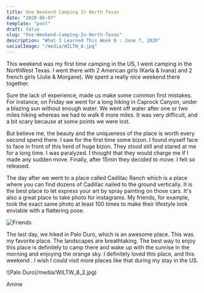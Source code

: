 ```yaml
---
title: One Weekend Camping In North Texas 
date: "2020-06-07"
template: "post"
draft: false
slug: "One-Weekend-Camping-In-North-Texas"
description: "What I Learned This Week 8 : June 7, 2020"
socialImage: "/media/WILTW_8.jpg"
---
```


This weekend was my first time camping in the US, I went camping in the NorthWest Texas.
I went there with 2 American girls (Karla & Ivana) and 2 french girls (Julie & Morgane).
We spent a really nice weekend there together.

Sure the lack of experience, made us make some common first mistakes.
For instance, on Friday we went for a long hiking in Caprock Canyon, under a blazing sun without enough water. We went off water after one or two miles hiking whereas we had to walk 6 more miles.
It was very difficult, and a bit scary because at some points we were lost. 

But believe me, the beauty and the uniqueness of the place is worth every second spend there.
I saw for the first time some bizon.  I found myself face to face in front of this herd of huge bizon. They stood still and stared at me for a long time. I was paralyzed. I thought that they would charge me if I made any sudden move.
Finally, after 15min they decided to move. I felt so released.

The day after we went to a place called Cadillac Ranch which is a place where you can find dozens of Cadillac nailed to the ground vertically. It is the best place to let express your art by spray painting on those cars. It's also a great place to take photo for instagrams. My friends, for example, took the exact same photo at least 100 times to make their lifestyle look enviable with a flattering pose.

![Friends](/media/WILTW_8_1.jpg)

The last day, we hiked in Palo Duro, which is an awesome place. This was my favorite place. The landscapes are breathtaking.
The best way to enjoy this place is definitely to camp there and wake up with the sunrise in the morning and enjoying the orange sky.
I definitely loved this place, and this weekend . I wish I could visit more places like that during my stay in the US.

![Palo Duro(/media/WILTW_8_2.jpg)

Amine

